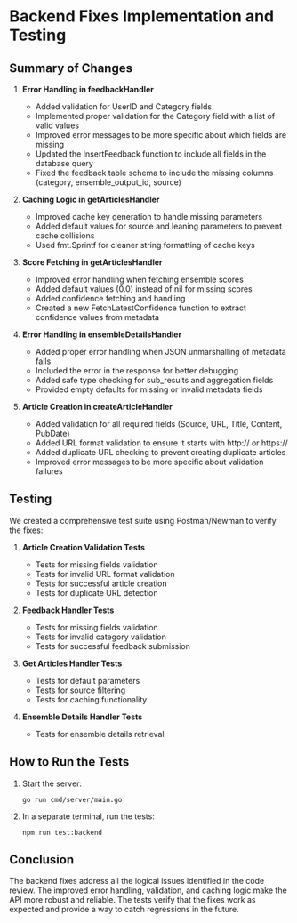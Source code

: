 # Backend Fixes Implementation and Testing

## Summary of Changes

1. **Error Handling in feedbackHandler**
   - Added validation for UserID and Category fields
   - Implemented proper validation for the Category field with a list of valid values
   - Improved error messages to be more specific about which fields are missing
   - Updated the InsertFeedback function to include all fields in the database query
   - Fixed the feedback table schema to include the missing columns (category, ensemble_output_id, source)

2. **Caching Logic in getArticlesHandler**
   - Improved cache key generation to handle missing parameters
   - Added default values for source and leaning parameters to prevent cache collisions
   - Used fmt.Sprintf for cleaner string formatting of cache keys

3. **Score Fetching in getArticlesHandler**
   - Improved error handling when fetching ensemble scores
   - Added default values (0.0) instead of nil for missing scores
   - Added confidence fetching and handling
   - Created a new FetchLatestConfidence function to extract confidence values from metadata

4. **Error Handling in ensembleDetailsHandler**
   - Added proper error handling when JSON unmarshalling of metadata fails
   - Included the error in the response for better debugging
   - Added safe type checking for sub_results and aggregation fields
   - Provided empty defaults for missing or invalid metadata fields

5. **Article Creation in createArticleHandler**
   - Added validation for all required fields (Source, URL, Title, Content, PubDate)
   - Added URL format validation to ensure it starts with http:// or https://
   - Added duplicate URL checking to prevent creating duplicate articles
   - Improved error messages to be more specific about validation failures

## Testing

We created a comprehensive test suite using Postman/Newman to verify the fixes:

1. **Article Creation Validation Tests**
   - Tests for missing fields validation
   - Tests for invalid URL format validation
   - Tests for successful article creation
   - Tests for duplicate URL detection

2. **Feedback Handler Tests**
   - Tests for missing fields validation
   - Tests for invalid category validation
   - Tests for successful feedback submission

3. **Get Articles Handler Tests**
   - Tests for default parameters
   - Tests for source filtering
   - Tests for caching functionality

4. **Ensemble Details Handler Tests**
   - Tests for ensemble details retrieval

## How to Run the Tests

1. Start the server:
   ```
   go run cmd/server/main.go
   ```

2. In a separate terminal, run the tests:
   ```
   npm run test:backend
   ```

## Conclusion

The backend fixes address all the logical issues identified in the code review. The improved error handling, validation, and caching logic make the API more robust and reliable. The tests verify that the fixes work as expected and provide a way to catch regressions in the future.
